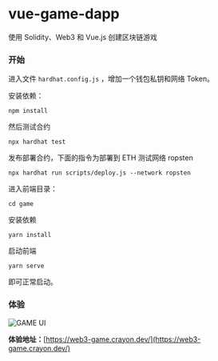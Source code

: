 # vue-game-dapp

使用 Solidity、Web3 和 Vue.js 创建区块链游戏

### 开始

进入文件 `hardhat.config.js` ，增加一个钱包私钥和网络 Token。

安装依赖：

```
npm install
```

然后测试合约

```
npx hardhat test
```

发布部署合约，下面的指令为部署到 ETH 测试网络 ropsten

```
npx hardhat run scripts/deploy.js --network ropsten
```

进入前端目录：

```
cd game
```

安装依赖

```
yarn install
```

启动前端

```
yarn serve
```

即可正常启动。

### 体验

![GAME UI](https://s2.51cto.com/images/20220305/1646465891354624.jpeg)

**体验地址：**[https://web3-game.crayon.dev/](https://web3-game.crayon.dev/)
